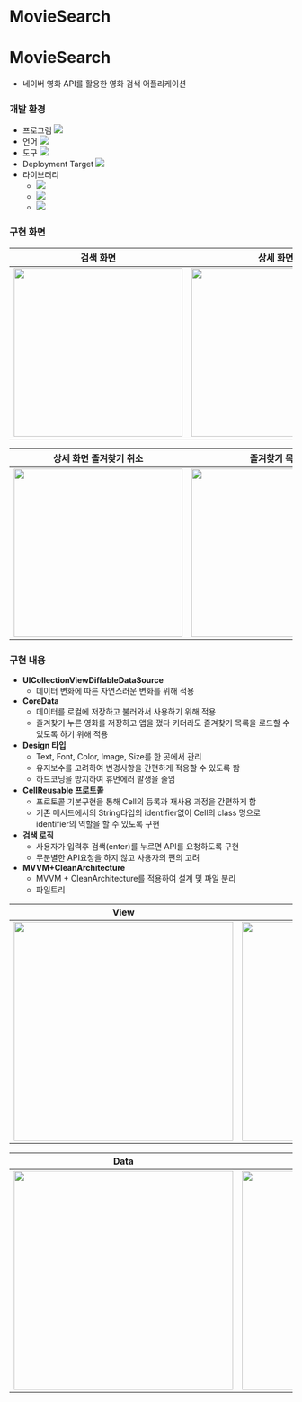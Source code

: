 # MovieSearch
# MovieSearch
- 네이버 영화 API를 활용한 영화 검색 어플리케이션
### 개발 환경
- 프로그램 <img src="https://img.shields.io/badge/xcode-v13.4.1-white?logo=xcode&logoColor=skyblue"/>
- 언어 <img src="https://img.shields.io/badge/Swift-v5-white?style=round-square&logo=swift&logoColor=orange"/>
- 도구 <img src="https://img.shields.io/badge/SPM-F15148?style=round-square">
- Deployment Target <img src="https://img.shields.io/badge/iOS-13.0-white">
- 라이브러리
    - <img src="https://img.shields.io/badge/RxSwift-6.5.0-orange">
    - <img src="https://img.shields.io/badge/SnapKit-5.6.0-skyblue">
    - <img src="https://img.shields.io/badge/SDWebImage-5.9.5-green">


### 구현 화면
|검색 화면|상세 화면|
|:---:|:---:|
|<img src="https://i.imgur.com/a1XTeSi.gif" width="300">|<img src="https://i.imgur.com/8oqS3xZ.gif" width="300">|

|상세 화면 즐겨찾기 취소|즐겨찾기 목록|
|:---:|:---:|
|<img src="https://i.imgur.com/FYnbYjI.gif" width="300">|<img src="https://i.imgur.com/8oqS3xZ.gif" width="300">|



### 구현 내용
- **UICollectionViewDiffableDataSource**
    - 데이터 변화에 따른 자연스러운 변화를 위해 적용
- **CoreData**
    - 데이터를 로컬에 저장하고 불러와서 사용하기 위해 적용
    - 즐겨찾기 누른 영화를 저장하고 앱을 껐다 키더라도 즐겨찾기 목록을 로드할 수 있도록 하기 위해 적용
- **Design 타입**
    - Text, Font, Color, Image, Size를 한 곳에서 관리
    - 유지보수를 고려하여 변경사항을 간편하게 적용할 수 있도록 함
    - 하드코딩을 방지하여 휴먼에러 발생을 줄임
- **CellReusable 프로토콜**
    - 프로토콜 기본구현을 통해 Cell의 등록과 재사용 과정을 간편하게 함
    - 기존 메서드에서의 String타입의 identifier없이 Cell의 class 명으로 identifier의 역할을 할 수 있도록 구현
- **검색 로직**
    - 사용자가 입력후 검색(enter)를 누르면 API를 요청하도록 구현
    - 무분별한 API요청을 하지 않고 사용자의 편의 고려
- **MVVM+CleanArchitecture**
    - MVVM + CleanArchitecture를 적용하여 설계 및 파일 분리
    - 파일트리
    
|View|Domain|
|:---:|:---:|
|<img src="https://i.imgur.com/Xq6Vr1U.png" width="390">|<img src="https://i.imgur.com/Ktid3Rv.png" width="390">|

|Data|etc.|
|:---:|:---:|
|<img src="https://i.imgur.com/EeQCDVB.png" width="390">|<img src="https://i.imgur.com/WDrpw5N.png" width="390">|
